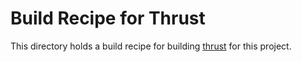 # Build Recipe for Thrust

This directory holds a build recipe for building
[thrust](https://github.com/NVIDIA/thrust) for this project.
